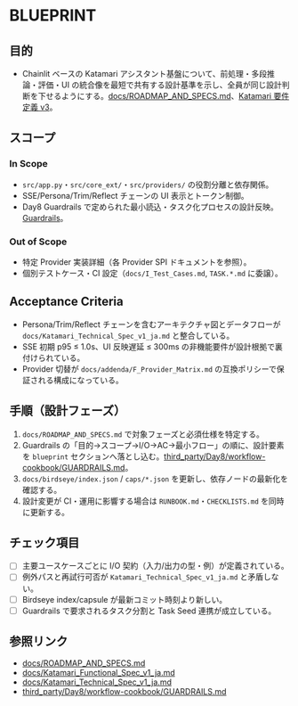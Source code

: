 # BLUEPRINT

## 目的
- Chainlit ベースの Katamari アシスタント基盤について、前処理・多段推論・評価・UI の統合像を最短で共有する設計基準を示し、全員が同じ設計判断を下せるようにする。[docs/ROADMAP_AND_SPECS.md](docs/ROADMAP_AND_SPECS.md)、[Katamari 要件定義 v3](docs/Katamari_Requirements_v3_ja.md)。

## スコープ
### In Scope
- `src/app.py`・`src/core_ext/`・`src/providers/` の役割分離と依存関係。
- SSE/Persona/Trim/Reflect チェーンの UI 表示とトークン制御。
- Day8 Guardrails で定められた最小読込・タスク化プロセスの設計反映。[Guardrails](third_party/Day8/workflow-cookbook/GUARDRAILS.md)。

### Out of Scope
- 特定 Provider 実装詳細（各 Provider SPI ドキュメントを参照）。
- 個別テストケース・CI 設定（`docs/I_Test_Cases.md`, `TASK.*.md` に委譲）。

## Acceptance Criteria
- Persona/Trim/Reflect チェーンを含むアーキテクチャ図とデータフローが `docs/Katamari_Technical_Spec_v1_ja.md` と整合している。
- SSE 初期 p95 ≤ 1.0s、UI 反映遅延 ≤ 300ms の非機能要件が設計根拠で裏付けられている。
- Provider 切替が `docs/addenda/F_Provider_Matrix.md` の互換ポリシーで保証される構成になっている。

## 手順（設計フェーズ）
1. `docs/ROADMAP_AND_SPECS.md` で対象フェーズと必須仕様を特定する。
2. Guardrails の「目的→スコープ→I/O→AC→最小フロー」の順に、設計要素を `blueprint` セクションへ落とし込む。[third_party/Day8/workflow-cookbook/GUARDRAILS.md](third_party/Day8/workflow-cookbook/GUARDRAILS.md)。
3. `docs/birdseye/index.json` / `caps/*.json` を更新し、依存ノードの最新化を確認する。
4. 設計変更が CI・運用に影響する場合は `RUNBOOK.md`・`CHECKLISTS.md` を同時に更新する。

## チェック項目
- [ ] 主要ユースケースごとに I/O 契約（入力/出力の型・例）が定義されている。
- [ ] 例外パスと再試行可否が `Katamari_Technical_Spec_v1_ja.md` と矛盾しない。
- [ ] Birdseye index/capsule が最新コミット時刻より新しい。
- [ ] Guardrails で要求されるタスク分割と Task Seed 連携が成立している。

## 参照リンク
- [docs/ROADMAP_AND_SPECS.md](docs/ROADMAP_AND_SPECS.md)
- [docs/Katamari_Functional_Spec_v1_ja.md](docs/Katamari_Functional_Spec_v1_ja.md)
- [docs/Katamari_Technical_Spec_v1_ja.md](docs/Katamari_Technical_Spec_v1_ja.md)
- [third_party/Day8/workflow-cookbook/GUARDRAILS.md](third_party/Day8/workflow-cookbook/GUARDRAILS.md)
